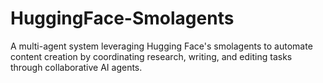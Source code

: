 # HuggingFace-Smolagents
A multi-agent system leveraging Hugging Face's smolagents to automate content creation by coordinating research, writing, and editing tasks through collaborative AI agents.
